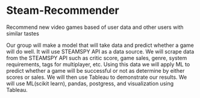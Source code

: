# Steam-Recommender
Recommend new video games based of user data and other users with similar tastes

Our group will make a model that will take data and predict whether a game will do well. It
will use STEAMSPY API as a data source. We will scrape data from the STEAMSPY API such as critic score, game sales, genre, system requirements, tags for multiplayer, etc.
Using this data we will apply ML to predict whether a game will be successful or not as determine by either scores or sales.
We will then use Tableau to demonstrate our results.
We will use ML(scikit learn), pandas, postgress, and visualization using Tableau.
